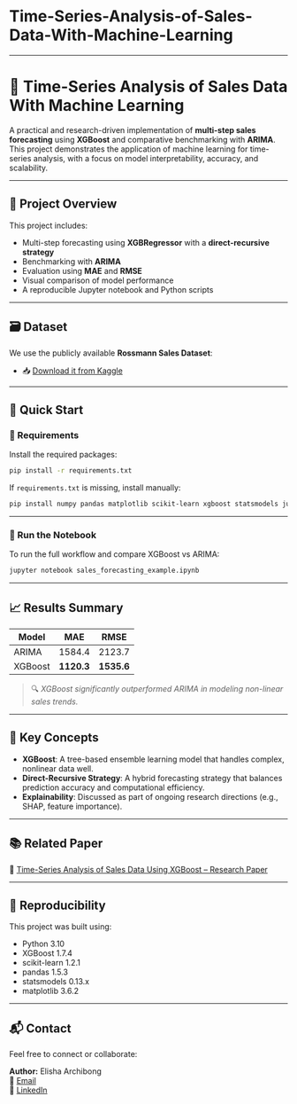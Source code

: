 # Time-Series-Analysis-of-Sales-Data-With-Machine-Learning

---

# 🧠 Time-Series Analysis of Sales Data With Machine Learning

A practical and research-driven implementation of **multi-step sales forecasting** using **XGBoost** and comparative benchmarking with **ARIMA**. This project demonstrates the application of machine learning for time-series analysis, with a focus on model interpretability, accuracy, and scalability.

---

## 📌 Project Overview

This project includes:


- Multi-step forecasting using **XGBRegressor** with a **direct-recursive strategy**
- Benchmarking with **ARIMA**
- Evaluation using **MAE** and **RMSE**
- Visual comparison of model performance
- A reproducible Jupyter notebook and Python scripts

---

## 🗃️ Dataset

We use the publicly available **Rossmann Sales Dataset**:
- 📥 [Download it from Kaggle](https://www.kaggle.com/c/rossmann-store-sales)

---

## 🚀 Quick Start

### 🔧 Requirements

Install the required packages:

```bash
pip install -r requirements.txt
```

If `requirements.txt` is missing, install manually:

```bash
pip install numpy pandas matplotlib scikit-learn xgboost statsmodels jupyter
```

---

### 🧪 Run the Notebook

To run the full workflow and compare XGBoost vs ARIMA:

```bash
jupyter notebook sales_forecasting_example.ipynb
```

---

## 📈 Results Summary

| Model    | MAE     | RMSE    |
|----------|---------|---------|
| ARIMA    | 1584.4  | 2123.7  |
| XGBoost  | **1120.3**  | **1535.6**  |

> 🔍 *XGBoost significantly outperformed ARIMA in modeling non-linear sales trends.*

---

## 🧠 Key Concepts

- **XGBoost**: A tree-based ensemble learning model that handles complex, nonlinear data well.
- **Direct-Recursive Strategy**: A hybrid forecasting strategy that balances prediction accuracy and computational efficiency.
- **Explainability**: Discussed as part of ongoing research directions (e.g., SHAP, feature importance).

---

## 📚 Related Paper

📝 [Time-Series Analysis of Sales Data Using XGBoost – Research Paper](https://github.com/AElisha001/Time-Series-Analysis-of-Sales-Data-With-Machine-Learning/blob/main/time_series_analysis_with_xgboost.docx)

---

## 🧪 Reproducibility

This project was built using:
- Python 3.10
- XGBoost 1.7.4
- scikit-learn 1.2.1
- pandas 1.5.3
- statsmodels 0.13.x
- matplotlib 3.6.2

---

## 📬 Contact

Feel free to connect or collaborate:

**Author:** Elisha Archibong  
📧 [Email](mailto:elishaarchibong@gmail.com)  
🔗 [LinkedIn](https://www.linkedin.com/in/elisha-archibong)
